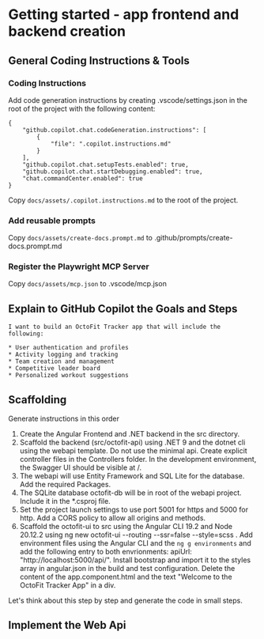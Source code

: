 # Getting started - app frontend and backend creation

## General Coding Instructions & Tools

### Coding Instructions

Add code generation instructions by creating .vscode/settings.json in the root of the project with the following content:

```
{
    "github.copilot.chat.codeGeneration.instructions": [
        {
            "file": ".copilot.instructions.md"
        }
    ],
    "github.copilot.chat.setupTests.enabled": true,
    "github.copilot.chat.startDebugging.enabled": true,
    "chat.commandCenter.enabled": true
}
```

Copy `docs/assets/.copilot.instructions.md` to the root of the project.

### Add reusable prompts

Copy `docs/assets/create-docs.prompt.md` to .github/prompts/create-docs.prompt.md

### Register the Playwright MCP Server

Copy `docs/assets/mcp.json` to .vscode/mcp.json

## Explain to GitHub Copilot the Goals and Steps

```text
I want to build an OctoFit Tracker app that will include the following:

* User authentication and profiles
* Activity logging and tracking
* Team creation and management
* Competitive leader board
* Personalized workout suggestions
```

## Scaffolding

Generate instructions in this order

1. Create the Angular Frontend and .NET backend in the src directory.
2. Scaffold the backend (src/octofit-api) using .NET 9 and the dotnet cli using the webapi template. Do not use the minimal api. Create explicit controller files in the Controllers folder. In the development environment, the Swagger UI should be visible at /.
3. The webapi will use Entity Framework and SQL Lite for the database. Add the required Packages.
4. The SQLite database octofit-db will be in root of the webapi project. Include it in the \*.csproj file.
5. Set the project launch settings to use port 5001 for https and 5000 for http. Add a CORS policy to allow all origins and methods.
6. Scaffold the octofit-ui to src using the Angular CLI 19.2 and Node 20.12.2 using ng new octofit-ui --routing --ssr=false --style=scss . Add environment files using the Angular CLI and the `ng g environments` and add the following entry to both envrionments: apiUrl: "http://localhost:5000/api/". Install bootstrap and import it to the styles array in angular.json in the build and test configuration. Delete the content of the app.component.html and the text "Welcome to the OctoFit Tracker App" in a div.

Let's think about this step by step and generate the code in small steps.

## Implement the Web Api
